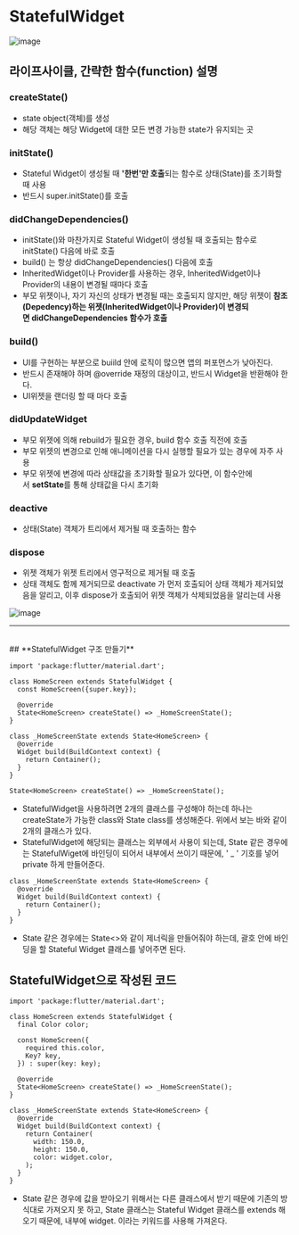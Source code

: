 # StatefulWidget

![image](https://user-images.githubusercontent.com/85959639/217479994-4753afee-600f-4fdf-9e05-7a3d96a47aaf.png)

## **라이프사이클, 간략한 함수(function) 설명**

### **createState()**

- state object(객체)를 생성
- 해당 객체는 해당 Widget에 대한 모든 변경 가능한 state가 유지되는 곳

### **initState()**

- Stateful Widget이 생성될 때 **'한번'만 호출**되는 함수로 상태(State)를 초기화할 때 사용
- 반드시 super.initState()를 호출

### **didChangeDependencies()**

- initState()와 마찬가지로 Stateful Widget이 생성될 때 호출되는 함수로 initState() 다음에 바로 호출
- build() 는 항상 didChangeDependencies() 다음에 호출
- InheritedWidget이나 Provider를 사용하는 경우, InheritedWidget이나 Provider의 내용이 변경될 때마다 호출
- 부모 위젯이나, 자기 자신의 상태가 변경될 때는 호출되지 않지만, 해당 위젯이 **참조(Depedency)하는 위젯(InheritedWidget이나 Provider)이 변경되면 didChangeDependencies 함수가 호출**

### **build()**

- UI를 구현하는 부분으로 buiild 안에 로직이 많으면 앱의 퍼포먼스가 낮아진다.
- 반드시 존재해야 하며 @override 재정의 대상이고, 반드시 Widget을 반환해야 한다.
- UI위젯을 랜더링 할 때 마다 호출

### **didUpdateWidget**

- 부모 위젯에 의해 rebuild가 필요한 경우, build 함수 호출 직전에 호출
- 부모 위젯의 변경으로 인해 애니메이션을 다시 실행할 필요가 있는 경우에 자주 사용
- 부모 위젯에 변경에 따라 상태값을 초기화할 필요가 있다면, 이 함수안에서 **setState**를 통해 상태값을 다시 초기화

### **deactive**

- 상태(State) 객체가 트리에서 제거될 때 호출하는 함수

### **dispose**

- 위젯 객체가 위젯 트리에서 영구적으로 제거될 때 호출
- 상태 객체도 함께 제거되므로 deactivate 가 먼저 호출되어 상태 객체가 제거되었음을 알리고, 이후 dispose가 호출되어 위젯 객체가 삭제되었음을 알리는데 사용

![image](https://user-images.githubusercontent.com/85959639/217480584-1af5e09b-e1e9-43ce-8bd8-00a0b6afac31.png)

---

</br>
## **StatefulWidget 구조 만들기**

```
import 'package:flutter/material.dart';

class HomeScreen extends StatefulWidget {
  const HomeScreen({super.key});

  @override
  State<HomeScreen> createState() => _HomeScreenState();
}

class _HomeScreenState extends State<HomeScreen> {
  @override
  Widget build(BuildContext context) {
    return Container();
  }
}
```

```
State<HomeScreen> createState() => _HomeScreenState();
```

- StatefulWidget을 사용하려면 2개의 클래스를 구성해야 하는데 하나는 createState가 가능한 class와 State class를 생성해준다. 위에서 보는 바와 같이 2개의 클래스가 있다.
- StatefulWidget에 해당되는 클래스는 외부에서 사용이 되는데, State 같은 경우에는 StatefulWiget에 바인딩이 되어서 내부에서 쓰이기 때문에, ' _ ' 기호를 넣어 private 하게 만들어준다.

```
class _HomeScreenState extends State<HomeScreen> {
  @override
  Widget build(BuildContext context) {
    return Container();
  }
}
```

- State 같은 경우에는 State<>와 같이 제너릭을 만들어줘야 하는데, 괄호 안에 바인딩을 할 Stateful Widget 클래스를 넣어주면 된다.

## **StatefulWidget으로 작성된 코드**

```
import 'package:flutter/material.dart';

class HomeScreen extends StatefulWidget {
  final Color color;

  const HomeScreen({
    required this.color,
    Key? key,
  }) : super(key: key);

  @override
  State<HomeScreen> createState() => _HomeScreenState();
}

class _HomeScreenState extends State<HomeScreen> {
  @override
  Widget build(BuildContext context) {
    return Container(
      width: 150.0,
      height: 150.0,
      color: widget.color,
    );
  }
}
```

- State 같은 경우에 값을 받아오기 위해서는 다른 클래스에서 받기 때문에 기존의 방식대로 가져오지 못 하고, State 클래스는 Stateful Widget 클래스를 extends 해오기 때문에, 내부에 widget. 이라는 키워드를 사용해 가져온다.
